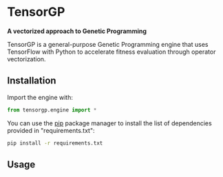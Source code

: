 # TensorGP
**A vectorized approach to Genetic Programming**

TensorGP is a general-purpose Genetic Programming engine that uses TensorFlow with Python to accelerate fitness evaluation through operator vectorization.

## Installation

Import the engine with:

```python
from tensorgp.engine import *
```

You can use the [pip](https://pip.pypa.io/en/stable/) package manager to install the list of dependencies provided in "requirements.txt":
```bash
pip install -r requirements.txt
```

## Usage
